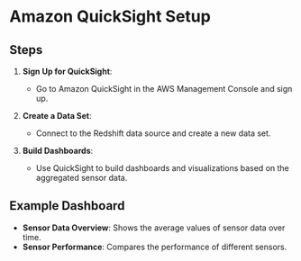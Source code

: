 # Amazon QuickSight Setup

## Steps

1. **Sign Up for QuickSight**:
    - Go to Amazon QuickSight in the AWS Management Console and sign up.

2. **Create a Data Set**:
    - Connect to the Redshift data source and create a new data set.

3. **Build Dashboards**:
    - Use QuickSight to build dashboards and visualizations based on the aggregated sensor data.

## Example Dashboard

- **Sensor Data Overview**: Shows the average values of sensor data over time.
- **Sensor Performance**: Compares the performance of different sensors.
